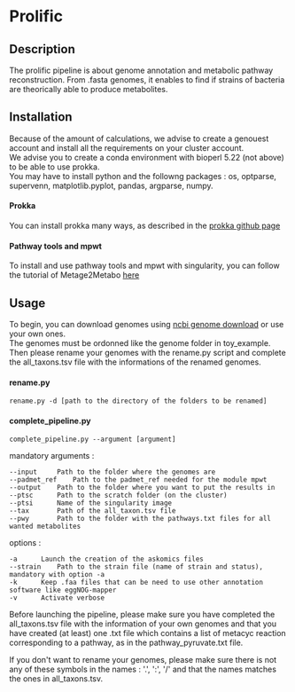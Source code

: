 # Prolific

## Description

The prolific pipeline is about genome annotation and metabolic pathway reconstruction. From .fasta genomes, it enables to find if strains of bacteria are theorically able to produce metabolites.

## Installation

Because of the amount of calculations, we advise to create a genouest account and install all the requirements on your cluster account.  
We advise you to create a conda environment with bioperl 5.22 (not above) to be able to use prokka.  
You may have to install python and the followng packages : os, optparse, supervenn, matplotlib.pyplot, pandas, argparse, numpy.

#### Prokka
You can install prokka many ways, as described in the [prokka github page](https://github.com/tseemann/prokka)

#### Pathway tools and mpwt
To install and use pathway tools and mpwt with singularity, you can follow the tutorial of Metage2Metabo [here](https://metage2metabo.readthedocs.io/en/latest/install.html#installation-with-singularity-e-g-on-a-cluster)


## Usage

To begin, you can download genomes using [ncbi genome download](https://github.com/kblin/ncbi-genome-download) or use your own ones.  
The genomes must be ordonned like the genome folder in toy_example.  
Then please rename your genomes with the rename.py script and complete the all_taxons.tsv file with the informations of the renamed genomes.

#### rename.py

`rename.py -d [path to the directory of the folders to be renamed]`

#### complete_pipeline.py

`complete_pipeline.py --argument [argument]`
	
mandatory arguments :  

	--input		Path to the folder where the genomes are
	--padmet_ref	Path to the padmet_ref needed for the module mpwt
	--output	Path to the folder where you want to put the results in
	--ptsc		Path to the scratch folder (on the cluster)
	--ptsi		Name of the singularity image
	--tax		Path of the all_taxon.tsv file
	--pwy		Path to the folder with the pathways.txt files for all wanted metabolites

options :

	-a		Launch the creation of the askomics files
	--strain	Path to the strain file (name of strain and status), mandatory with option -a
	-k		Keep .faa files that can be need to use other annotation software like eggNOG-mapper
	-v		Activate verbose  

Before launching the pipeline, please make sure you have completed the all_taxons.tsv file with the information of your own genomes and that you have created (at least) one .txt file which contains a list of metacyc reaction corresponding to a pathway, as in the pathway_pyruvate.txt file.

If you don't want to rename your genomes, please make sure there is not any of these symbols in the names : '.', ':', '/' and that the names matches the ones in all_taxons.tsv.

